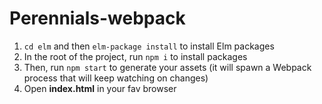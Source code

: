 # Perennials-webpack

1. `cd elm` and then `elm-package install` to install Elm packages
2. In the root of the project, run `npm i` to install packages
3. Then, run `npm start` to generate your assets (it will spawn a Webpack process that will keep watching on changes)
4. Open **index.html** in your fav browser
